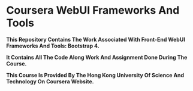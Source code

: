 # Coursera WebUI Frameworks And Tools

**This Repository Contains The Work Associated With Front-End WebUI Frameworks And Tools: Bootstrap 4.**

**It Contains All The Code Along Work And Assignment Done During The Course.**

**This Course Is Provided By The Hong Kong University Of Science And Technology On Coursera Website.**
